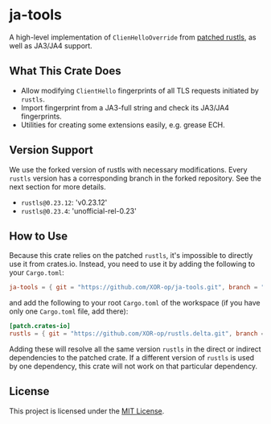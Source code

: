 # ja-tools

A high-level implementation of `ClienHelloOverride` from [patched rustls](https://github.com/XOR-op/rustls.delta), as
well as JA3/JA4 support.

## What This Crate Does

- Allow modifying `ClientHello` fingerprints of all TLS requests initiated by `rustls`.
- Import fingerprint from a JA3-full string and check its JA3/JA4 fingerprints.
- Utilities for creating some extensions easily, e.g. grease ECH.

## Version Support
We use the forked version of rustls with necessary modifications. Every `rustls` version has a corresponding branch in the
forked repository. See the next section for more details.

- `rustls@0.23.12`: 'v0.23.12'
- `rustls@0.23.4`: 'unofficial-rel-0.23'

## How to Use

Because this crate relies on the patched `rustls`, it's impossible to directly use it from crates.io.
Instead, you need to use it by adding the following to your `Cargo.toml`:

```toml
ja-tools = { git = "https://github.com/XOR-op/ja-tools.git", branch = "main" }

```

and add the following to your root `Cargo.toml` of the workspace (if you have only one `Cargo.toml` file, add there):

```toml
[patch.crates-io]
rustls = { git = "https://github.com/XOR-op/rustls.delta.git", branch = "v0.23.12" }
```

Adding these will resolve all the same version `rustls` in the direct or indirect dependencies to the patched crate.
If a different version of `rustls` is used by one dependency, this crate will not work on that particular dependency.

[^1]: [Overriding Dependencies from Cargo Book](https://doc.rust-lang.org/cargo/reference/overriding-dependencies.html)

## License

This project is licensed under the [MIT License](LICENSE).
